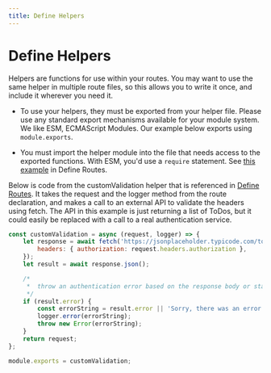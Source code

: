 ```yaml
---
title: Define Helpers
---
```


# Define Helpers

Helpers are functions for use within your routes. You may want to use the same helper in multiple route files, so this allows you to write it once, and include it wherever you need it.

- To use your helpers, they must be exported from your helper file. Please use any standard export mechanisms available for your module system. We like ESM, ECMAScript Modules. Our example below exports using `module.exports`.

- You must import the helper module into the file that needs access to the exported functions. With ESM, you'd use a `require` statement. See [this example](./define-routes#custom-prevalidation-hooks) in Define Routes.

Below is code from the customValidation helper that is referenced in [Define Routes](./define-routes). It takes the request and the logger method from the route declaration, and makes a call to an external API to validate the headers using fetch. The API in this example is just returning a list of ToDos, but it could easily be replaced with a call to a real authentication service.

```javascript
const customValidation = async (request, logger) => {
	let response = await fetch('https://jsonplaceholder.typicode.com/todos/1', {
		headers: { authorization: request.headers.authorization },
	});
	let result = await response.json();

	/*
	 *  throw an authentication error based on the response body or statusCode
	 */
	if (result.error) {
		const errorString = result.error || 'Sorry, there was an error authenticating your request';
		logger.error(errorString);
		throw new Error(errorString);
	}
	return request;
};

module.exports = customValidation;
```
